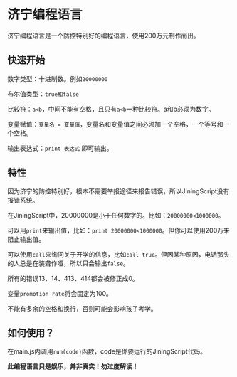# 济宁编程语言

济宁编程语言是一个防控特别好的编程语言，使用200万元制作而出。

## 快速开始

数字类型：十进制数。例如`20000000`

布尔值类型：`true和false`

比较符：`a<b`，中间不能有空格，且只有`a<b`一种比较符。a和b必须为数字。

变量赋值：`变量名 = 变量值`，变量名和变量值之间必须加一个空格，一个等号和一个空格。

输出表达式：`print 表达式` 即可输出。

## 特性

因为济宁的防控特别好，根本不需要举报途径来报告错误，所以JiningScript没有报错系统。

在JiningScript中，20000000是小于任何数字的。比如：`20000000<1000000`。

可以用`print`来输出值，比如：`print 20000000<1000000`。但你可以使用200万来阻止输出值。

可以使用`call`来询问关于开学的信息，比如`call true`。但因某种原因，电话那头的人总是在装聋作哑，所以只会输出`false`。

所有的错误13、14、413、414都会被修正成0。

变量`promotion_rate`将会固定为100。

不能有多余的空格和换行，否则可能会影响孩子考学。

## 如何使用？

在main.js内调用`run(code)`函数，code是你要运行的JiningScript代码。

<b> 此编程语言只是娱乐，并非真实！勿过度解读！</b>